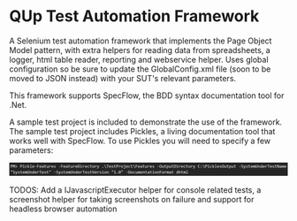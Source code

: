 # QUp Test Automation Framework
A Selenium test automation framework that implements the Page Object Model pattern, with extra helpers for reading data from spreadsheets, a logger, html table reader, reporting and webservice helper. Uses global configuration so be sure to update the GlobalConfig.xml file (soon to be moved to JSON instead) with your SUT's relevant parameters.

This framework supports SpecFlow, the BDD syntax documentation tool for .Net. 

A sample test project is included to demonstrate the use of the framework. The sample test project includes Pickles, a living documentation tool that works well with SpecFlow. To use Pickles you will need to specify a few parameters:

![alt tag](https://github.com/jcopperman/QUpAutomationFramework/blob/master/TestProject/Screenshots/PicklesDhtml.PNG?raw=true)

TODOS:
Add a IJavascriptExecutor helper for console related tests, a screenshot helper for taking screenshots on failure
and support for headless browser automation
